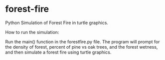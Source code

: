 # forest-fire
Python Simulation of Forest Fire in turtle graphics. 

How to run the simulation:

Run the main() function in the forestfire.py file. The program will prompt for the density of forest, percent of pine vs oak trees, and the forest wetness, and then simulate a forest fire using turtle graphics.
